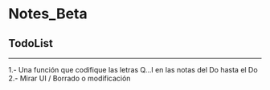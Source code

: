 # Notes_Beta
## TodoList
--------------
1.- Una función que codifique las letras Q...I en las notas del Do hasta el Do
2.- Mirar UI / Borrado o modificación

